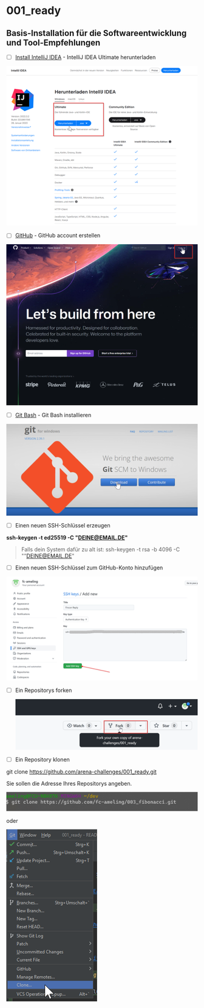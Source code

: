# 001_ready
## Basis-Installation für die Softwareentwicklung und Tool-Empfehlungen

- [ ] [Install IntelliJ IDEA](https://www.jetbrains.com/de-de/idea/download/#section=windows) -  IntelliJ IDEA Ultimate herunterladen

![](img/laden_sie_intelliJ_IDEA_herunter.png)


- [ ] [GitHub](https://github.com/signup?ref_cta=Sign+up&ref_loc=header+logged+out&ref_page=%2F&source=header-home) -  GitHub account erstellen

![](img/GitHub.png)


- [ ] [Git Bash](https://gitforwindows.org/) -  Git Bash installieren

![](img/git_for_windows.png)


- [ ]  Einen neuen SSH-Schlüssel erzeugen

**ssh-keygen -t ed25519 -C "DEINE@EMAIL.DE"**
> Falls dein System dafür zu alt ist:
> ssh-keygen -t rsa -b 4096 -C ""DEINE@EMAIL.DE"

- [ ]  Einen neuen SSH-Schlüssel zum GitHub-Konto hinzufügen

![](img/Add%20new%20SSH%20keys.png)

- [ ] Ein Repositorys forken  

  ![](img/fork.png)

- [ ] Ein Repository klonen  

git clone https://github.com/arena-challenges/001_ready.git

Sie sollen die Adresse Ihres Repositorys angeben.

  ![](img/clone.png)

oder

![](img/clone2.png)

